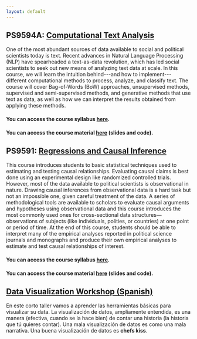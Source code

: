```yaml
---
layout: default
---
```


## PS9594A: [Computational Text Analysis](https://svallejovera.github.io/cpa_uwo/)
One of the most abundant sources of data available to social and political scientists today is text. Recent advances in Natural Language Processing (NLP) have spearheaded a text-as-data revolution, which has led social scientists to seek out new means of analyzing text data at scale. In this course, we will learn the intuition behind---and how to implement---different computational methods to process, analyze, and classify text. The course will cover Bag-of-Words (BoW) approaches, unsupervised methods, supervised and semi-supervised methods, and generative methods that use text as data, as well as how we can interpret the results obtained from applying these methods.  

#### You can access the course syllabus [here](https://svallejovera.github.io/files/9594A__Computational_Text_Analysis.pdf).

#### You can access the course material [here](https://svallejovera.github.io/cpa_uwo/) (slides and code).

## PS9591: [Regressions and Causal Inference](https://svallejovera.github.io/regression_ci/)
This course introduces students to basic statistical techniques used to estimating and testing causal relationships. Evaluating causal claims is best done using an experimental design like randomized controlled trials. However, most of the data available to political scientists is observational in nature. Drawing causal inferences from observational data is a hard task but not an impossible one, given careful treatment of the data. A series of methodological tools are available to scholars to evaluate causal arguments and hypotheses using observational data and this course introduces the most commonly used ones for cross-sectional data structures—observations of subjects (like individuals, polities, or countries) at one point or period of time. At the end of this course, students should be able to interpret many of the empirical analyses reported in political science journals and monographs and produce their own empirical analyses to estimate and test causal relationships of interest.

#### You can access the course syllabus [here](https://github.com/svallejovera/regression_ci/blob/main/files/9591B_Regression_and_Causal_Inference_2025.pdf).

#### You can access the course material [here](https://svallejovera.github.io/regression_ci/) (slides and code).

## [Data Visualization Workshop (Spanish)](https://htmlpreview.github.io/?https://github.com/svallejovera/svallejovera.github.io/blob/master/files/Taller-de-Visualizacion-de-Datos.html)
En este corto taller vamos a aprender las herramientas básicas para visualizar su data. La visualización de datos, ampliamente entendida, es una manera (efectiva, cuando se la hace bien) de contar una historia (la historia que tú quieres contar). Una mala visualización de datos es como una mala narrativa. Una buena visualización de datos es **chefs kiss**.
